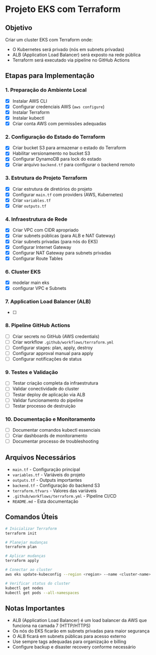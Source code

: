 # Projeto EKS com Terraform

## Objetivo
Criar um cluster EKS com Terraform onde:
- O Kubernetes será privado (nós em subnets privadas)
- ALB (Application Load Balancer) será exposto na rede pública
- Terraform será executado via pipeline no GitHub Actions

## Etapas para Implementação

### 1. Preparação do Ambiente Local
- [X] Instalar AWS CLI
- [X] Configurar credenciais AWS (`aws configure`)
- [X] Instalar Terraform
- [X] Instalar kubectl
- [X] Criar conta AWS com permissões adequadas

### 2. Configuração do Estado do Terraform
- [X] Criar bucket S3 para armazenar o estado do Terraform
- [X] Habilitar versionamento no bucket S3
- [X] Configurar DynamoDB para lock do estado
- [X] Criar arquivo `backend.tf` para configurar o backend remoto

### 3. Estrutura do Projeto Terraform
- [X] Criar estrutura de diretórios do projeto
- [X] Configurar `main.tf` com providers (AWS, Kubernetes)
- [X] Criar `variables.tf`
- [X] Criar `outputs.tf`

### 4. Infraestrutura de Rede
- [X] Criar VPC com CIDR apropriado
- [X] Criar subnets públicas (para ALB e NAT Gateway)
- [X] Criar subnets privadas (para nós do EKS)
- [X] Configurar Internet Gateway
- [X] Configurar NAT Gateway para subnets privadas
- [X] Configurar Route Tables

### 6. Cluster EKS
- [X] modelar main eks
- [X] configurar VPC e Subnets

### 7. Application Load Balancer (ALB)
- [ ] 

### 8. Pipeline GitHub Actions
- [ ] Criar secrets no GitHub (AWS credentials)
- [ ] Criar workflow `.github/workflows/terraform.yml`
- [ ] Configurar stages: plan, apply, destroy
- [ ] Configurar approval manual para apply
- [ ] Configurar notificações de status

### 9. Testes e Validação
- [ ] Testar criação completa da infraestrutura
- [ ] Validar conectividade do cluster
- [ ] Testar deploy de aplicação via ALB
- [ ] Validar funcionamento do pipeline
- [ ] Testar processo de destruição

### 10. Documentação e Monitoramento
- [ ] Documentar comandos kubectl essenciais
- [ ] Criar dashboards de monitoramento
- [ ] Documentar processo de troubleshooting

## Arquivos Necessários
- `main.tf` - Configuração principal
- `variables.tf` - Variáveis do projeto
- `outputs.tf` - Outputs importantes
- `backend.tf` - Configuração do backend S3
- `terraform.tfvars` - Valores das variáveis
- `.github/workflows/terraform.yml` - Pipeline CI/CD
- `README.md` - Esta documentação

## Comandos Úteis
```bash
# Inicializar Terraform
terraform init

# Planejar mudanças
terraform plan

# Aplicar mudanças
terraform apply

# Conectar ao cluster
aws eks update-kubeconfig --region <region> --name <cluster-name>

# Verificar status do cluster
kubectl get nodes
kubectl get pods --all-namespaces
```

## Notas Importantes
- ALB (Application Load Balancer) é um load balancer da AWS que funciona na camada 7 (HTTP/HTTPS)
- Os nós do EKS ficarão em subnets privadas para maior segurança
- O ALB ficará em subnets públicas para acesso externo
- Use sempre tags adequadas para organização e billing
- Configure backup e disaster recovery conforme necessário